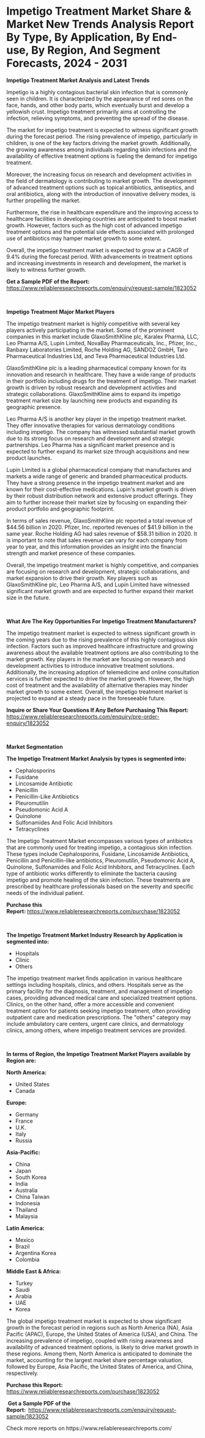 <p><h1>Impetigo Treatment Market Share & Market New Trends Analysis Report By Type, By Application, By End-use, By Region, And Segment Forecasts, 2024 - 2031</h1></p><p><strong>Impetigo Treatment Market Analysis and Latest Trends</strong></p>
<p><p>Impetigo is a highly contagious bacterial skin infection that is commonly seen in children. It is characterized by the appearance of red sores on the face, hands, and other body parts, which eventually burst and develop a yellowish crust. Impetigo treatment primarily aims at controlling the infection, relieving symptoms, and preventing the spread of the disease.</p><p>The market for impetigo treatment is expected to witness significant growth during the forecast period. The rising prevalence of impetigo, particularly in children, is one of the key factors driving the market growth. Additionally, the growing awareness among individuals regarding skin infections and the availability of effective treatment options is fueling the demand for impetigo treatment.</p><p>Moreover, the increasing focus on research and development activities in the field of dermatology is contributing to market growth. The development of advanced treatment options such as topical antibiotics, antiseptics, and oral antibiotics, along with the introduction of innovative delivery modes, is further propelling the market.</p><p>Furthermore, the rise in healthcare expenditure and the improving access to healthcare facilities in developing countries are anticipated to boost market growth. However, factors such as the high cost of advanced impetigo treatment options and the potential side effects associated with prolonged use of antibiotics may hamper market growth to some extent.</p><p>Overall, the impetigo treatment market is expected to grow at a CAGR of 9.4% during the forecast period. With advancements in treatment options and increasing investments in research and development, the market is likely to witness further growth.</p></p>
<p><strong>Get a Sample PDF of the Report:&nbsp;</strong> <a href="https://www.reliableresearchreports.com/enquiry/request-sample/1823052">https://www.reliableresearchreports.com/enquiry/request-sample/1823052</a></p>
<p>&nbsp;</p>
<p><strong>Impetigo Treatment Major Market Players</strong></p>
<p><p>The impetigo treatment market is highly competitive with several key players actively participating in the market. Some of the prominent companies in this market include GlaxoSmithKline plc, Karalex Pharma, LLC, Leo Pharma A/S, Lupin Limited, NovaBay Pharmaceuticals, Inc., Pfizer, Inc., Ranbaxy Laboratories Limited, Roche Holding AG, SANDOZ GmbH, Taro Pharmaceutical Industries Ltd, and Teva Pharmaceutical Industries Ltd.</p><p>GlaxoSmithKline plc is a leading pharmaceutical company known for its innovation and research in healthcare. They have a wide range of products in their portfolio including drugs for the treatment of impetigo. Their market growth is driven by robust research and development activities and strategic collaborations. GlaxoSmithKline aims to expand its impetigo treatment market size by launching new products and expanding its geographic presence.</p><p>Leo Pharma A/S is another key player in the impetigo treatment market. They offer innovative therapies for various dermatology conditions including impetigo. The company has witnessed substantial market growth due to its strong focus on research and development and strategic partnerships. Leo Pharma has a significant market presence and is expected to further expand its market size through acquisitions and new product launches.</p><p>Lupin Limited is a global pharmaceutical company that manufactures and markets a wide range of generic and branded pharmaceutical products. They have a strong presence in the impetigo treatment market and are known for their cost-effective medications. Lupin's market growth is driven by their robust distribution network and extensive product offerings. They aim to further increase their market size by focusing on expanding their product portfolio and geographic footprint.</p><p>In terms of sales revenue, GlaxoSmithKline plc reported a total revenue of $44.56 billion in 2020. Pfizer, Inc. reported revenues of $41.9 billion in the same year. Roche Holding AG had sales revenue of $58.31 billion in 2020. It is important to note that sales revenue can vary for each company from year to year, and this information provides an insight into the financial strength and market presence of these companies.</p><p>Overall, the impetigo treatment market is highly competitive, and companies are focusing on research and development, strategic collaborations, and market expansion to drive their growth. Key players such as GlaxoSmithKline plc, Leo Pharma A/S, and Lupin Limited have witnessed significant market growth and are expected to further expand their market size in the future.</p></p>
<p>&nbsp;</p>
<p><strong>What Are The Key Opportunities For Impetigo Treatment Manufacturers?</strong></p>
<p><p>The impetigo treatment market is expected to witness significant growth in the coming years due to the rising prevalence of this highly contagious skin infection. Factors such as improved healthcare infrastructure and growing awareness about the available treatment options are also contributing to the market growth. Key players in the market are focusing on research and development activities to introduce innovative treatment solutions. Additionally, the increasing adoption of telemedicine and online consultation services is further expected to drive the market growth. However, the high cost of treatment and the availability of alternative therapies may hinder market growth to some extent. Overall, the impetigo treatment market is projected to expand at a steady pace in the foreseeable future.</p></p>
<p><strong>Inquire or Share Your Questions If Any Before Purchasing This Report:</strong> <a href="https://www.reliableresearchreports.com/enquiry/pre-order-enquiry/1823052">https://www.reliableresearchreports.com/enquiry/pre-order-enquiry/1823052</a></p>
<p>&nbsp;</p>
<p><strong>Market Segmentation</strong></p>
<p><strong>The Impetigo Treatment Market Analysis by types is segmented into:</strong></p>
<p><ul><li>Cephalosporins</li><li>Fusidane</li><li>Lincosamide Antibiotic</li><li>Penicillin</li><li>Penicillin-Like Antibiotics</li><li>Pleuromutilin</li><li>Pseudomonic Acid A</li><li>Quinolone</li><li>Sulfonamides And Folic Acid Inhibitors</li><li>Tetracyclines</li></ul></p>
<p><p>The Impetigo Treatment Market encompasses various types of antibiotics that are commonly used for treating impetigo, a contagious skin infection. These types include Cephalosporins, Fusidane, Lincosamide Antibiotics, Penicillin and Penicillin-like antibiotics, Pleuromutilin, Pseudomonic Acid A, Quinolone, Sulfonamides and Folic Acid Inhibitors, and Tetracyclines. Each type of antibiotic works differently to eliminate the bacteria causing impetigo and promote healing of the skin infection. These treatments are prescribed by healthcare professionals based on the severity and specific needs of the individual patient.</p></p>
<p><strong>Purchase this Report:&nbsp;</strong><a href="https://www.reliableresearchreports.com/purchase/1823052">https://www.reliableresearchreports.com/purchase/1823052</a></p>
<p>&nbsp;</p>
<p><strong>The Impetigo Treatment Market Industry Research by Application is segmented into:</strong></p>
<p><ul><li>Hospitals</li><li>Clinic</li><li>Others</li></ul></p>
<p><p>The impetigo treatment market finds application in various healthcare settings including hospitals, clinics, and others. Hospitals serve as the primary facility for the diagnosis, treatment, and management of impetigo cases, providing advanced medical care and specialized treatment options. Clinics, on the other hand, offer a more accessible and convenient treatment option for patients seeking impetigo treatment, often providing outpatient care and medication prescriptions. The "others" category may include ambulatory care centers, urgent care clinics, and dermatology clinics, among others, where impetigo treatment services are provided.</p></p>
<p>&nbsp;</p>
<p><strong>In terms of Region, the Impetigo Treatment Market Players available by Region are:</strong></p>
<p>
    <p> <strong> North America: </strong>
        <ul>
            <li>United States</li>
            <li>Canada</li>
        </ul>
        </p> 
    <p> <strong> Europe: </strong>
        <ul>
            <li>Germany</li>
            <li>France</li>
            <li>U.K.</li>
            <li>Italy</li>
            <li>Russia</li>
        </ul>
        </p> 
    <p> <strong> Asia-Pacific: </strong>
        <ul>
            <li>China</li>
            <li>Japan</li>
            <li>South Korea</li>
            <li>India</li>
            <li>Australia</li>
            <li>China Taiwan</li>
            <li>Indonesia</li>
            <li>Thailand</li>
            <li>Malaysia</li>
        </ul>
        </p> 
    <p> <strong> Latin America: </strong>
        <ul>
            <li>Mexico</li>
            <li>Brazil</li>
            <li>Argentina Korea</li>
            <li>Colombia</li>
        </ul>
        </p> 
    <p> <strong> Middle East & Africa: </strong>
        <ul>
            <li>Turkey</li>
            <li>Saudi</li>
            <li>Arabia</li>
            <li>UAE</li>
            <li>Korea</li>
        </ul>
    </p>
    </p>
<p><p>The global impetigo treatment market is expected to show significant growth in the forecast period in regions such as North America (NA), Asia Pacific (APAC), Europe, the United States of America (USA), and China. The increasing prevalence of impetigo, coupled with rising awareness and availability of advanced treatment options, is likely to drive market growth in these regions. Among them, North America is anticipated to dominate the market, accounting for the largest market share percentage valuation, followed by Europe, Asia Pacific, the United States of America, and China, respectively.</p></p>
<p><strong>Purchase this Report: </strong><a href="https://www.reliableresearchreports.com/purchase/1823052">https://www.reliableresearchreports.com/purchase/1823052</a></p>
<p>&nbsp;<strong>Get a Sample PDF of the Report:&nbsp;&nbsp;</strong><a href="https://www.reliableresearchreports.com/enquiry/request-sample/1823052">https://www.reliableresearchreports.com/enquiry/request-sample/1823052</a></p>
<p><strong></strong></p>
<p>Check more reports on https://www.reliableresearchreports.com/</p>